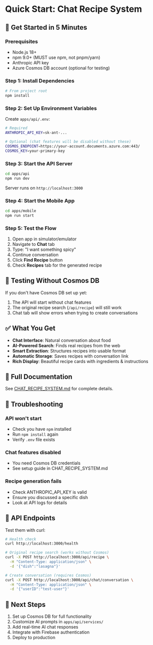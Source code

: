 # Quick Start: Chat Recipe System

## 🚀 Get Started in 5 Minutes

### Prerequisites
- Node.js 18+
- npm 9.0+ (MUST use npm, not pnpm/yarn)
- Anthropic API key
- Azure Cosmos DB account (optional for testing)

### Step 1: Install Dependencies

```bash
# From project root
npm install
```

### Step 2: Set Up Environment Variables

Create `apps/api/.env`:

```bash
# Required
ANTHROPIC_API_KEY=sk-ant-...

# Optional (chat features will be disabled without these)
COSMOS_ENDPOINT=https://your-account.documents.azure.com:443/
COSMOS_KEY=your-primary-key
```

### Step 3: Start the API Server

```bash
cd apps/api
npm run dev
```

Server runs on `http://localhost:3000`

### Step 4: Start the Mobile App

```bash
cd apps/mobile
npm run start
```

### Step 5: Test the Flow

1. Open app in simulator/emulator
2. Navigate to **Chat** tab
3. Type: "I want something spicy"
4. Continue conversation
5. Click **Find Recipe** button
6. Check **Recipes** tab for the generated recipe

## 🧪 Testing Without Cosmos DB

If you don't have Cosmos DB set up yet:

1. The API will start without chat features
2. The original recipe search (`/api/recipe`) will still work
3. Chat tab will show errors when trying to create conversations

## ✅ What You Get

- **Chat Interface**: Natural conversation about food
- **AI-Powered Search**: Finds real recipes from the web
- **Smart Extraction**: Structures recipes into usable format
- **Automatic Storage**: Saves recipes with conversation link
- **Rich Display**: Beautiful recipe cards with ingredients & instructions

## 📖 Full Documentation

See [CHAT_RECIPE_SYSTEM.md](./CHAT_RECIPE_SYSTEM.md) for complete details.

## 🐛 Troubleshooting

### API won't start
- Check you have `npm` installed
- Run `npm install` again
- Verify `.env` file exists

### Chat features disabled
- You need Cosmos DB credentials
- See setup guide in CHAT_RECIPE_SYSTEM.md

### Recipe generation fails
- Check ANTHROPIC_API_KEY is valid
- Ensure you discussed a specific dish
- Look at API logs for details

## 🔗 API Endpoints

Test them with curl:

```bash
# Health check
curl http://localhost:3000/health

# Original recipe search (works without Cosmos)
curl -X POST http://localhost:3000/api/recipe \
  -H "Content-Type: application/json" \
  -d '{"dish":"lasagna"}'

# Create conversation (requires Cosmos)
curl -X POST http://localhost:3000/api/chat/conversation \
  -H "Content-Type: application/json" \
  -d '{"userID":"test-user"}'
```

## 🎯 Next Steps

1. Set up Cosmos DB for full functionality
2. Customize AI prompts in `apps/api/services/`
3. Add real-time AI chat responses
4. Integrate with Firebase authentication
5. Deploy to production

